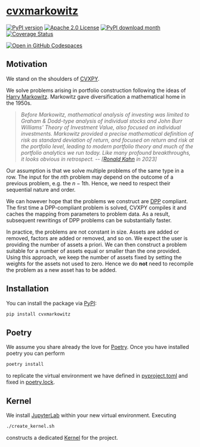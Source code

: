 # [cvxmarkowitz](http://www.cvxgrp.org/cvxmarkowitz/)

[![PyPI version](https://badge.fury.io/py/cvxmarkowitz.svg)](https://badge.fury.io/py/cvxmarkowitz)
[![Apache 2.0 License](https://img.shields.io/badge/License-APACHEv2-brightgreen.svg)](https://github.com/cvxgrp/simulator/blob/master/LICENSE)
[![PyPI download month](https://img.shields.io/pypi/dm/cvxmarkowitz.svg)](https://pypi.python.org/pypi/cvxmarkowitz/)
[![Coverage Status](https://coveralls.io/repos/github/cvxgrp/simulator/badge.png?branch=main)](https://coveralls.io/github/cvxgrp/simulator?branch=main)

[![Open in GitHub Codespaces](https://github.com/codespaces/badge.svg)](https://codespaces.new/cvxgrp/cvxmarkowitz)

## Motivation

We stand on the shoulders of [CVXPY](https://www.cvxpy.org).

We solve problems arising in portfolio construction following the ideas of [Harry Markowitz](https://en.wikipedia.org/wiki/Harry_Markowitz).
Markowitz gave diversification a mathematical home in the 1950s.

>*Before Markowitz, mathematical analysis of investing was limited
to Graham & Dodd-type analysis of individual stocks and John Burr Williams’
Theory of Investment Value, also focused on individual investments.
Markowitz provided a precise mathematical definition of risk as standard deviation of return,
and focused on return and risk at the portfolio level, leading to modern portfolio theory
and much of the portfolio analytics we run today.
Like many profound breakthroughs, it looks obvious in retrospect.*
-- <cite>[[Ronald Kahn](https://en.wikipedia.org/wiki/Ronald_Kahn) in 2023]</cite>

Our assumption is that we solve multiple problems of the same type in a row. The input for the $n$th problem may depend
on the outcome of a previous problem, e.g. the $n-1$th. Hence, we need to respect their sequential nature and order.

We can however hope that the problems we construct are [DPP](https://www.cvxpy.org/tutorial/advanced/index.html#disciplined-parametrized-programming)
compliant. The first time a DPP-compliant problem is solved, CVXPY compiles it and caches the mapping from parameters to problem data. As a result, subsequent rewritings of DPP problems can be substantially faster.

In practice, the problems are not constant in size. Assets are added or removed, factors are added or removed, and so on.
We expect the user is providing the number of assets a priori.
We can then construct a problem suitable for a number of assets equal or smaller than the one provided.
Using this approach, we keep the number of assets fixed by setting the weights for the assets not used to zero.
Hence we do **not** need to recompile the problem as a new asset has to be added.




## Installation

You can install the package via [PyPI](https://pypi.org/project/cvxmarkowitz/):

```bash
pip install cvxmarkowitz
```


## Poetry

We assume you share already the love for [Poetry](https://python-poetry.org).
Once you have installed poetry you can perform

```bash
poetry install
```

to replicate the virtual environment we have defined in [pyproject.toml](pyproject.toml) and fixed in [poetry.lock](poetry.lock).

## Kernel

We install [JupyterLab](https://jupyter.org) within your new virtual environment. Executing

```bash
./create_kernel.sh
```

constructs a dedicated [Kernel](https://docs.jupyter.org/en/latest/projects/kernels.html) for the project.
